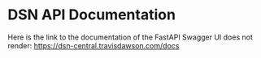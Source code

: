 # DSN API Documentation

Here is the link to the documentation of the FastAPI Swagger UI does not render: https://dsn-central.travisdawson.com/docs

<swagger-ui src="https://dsn-central.travisdawson.com/openapi.json"/>